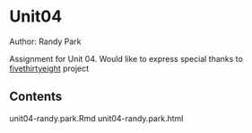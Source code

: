 # Unit04

Author: Randy Park

Assignment for Unit 04.  Would like to express special thanks to <a href="https://github.com/rudeboybert/fivethirtyeight">fivethirtyeight</a> project



## Contents

unit04-randy.park.Rmd
unit04-randy.park.html

